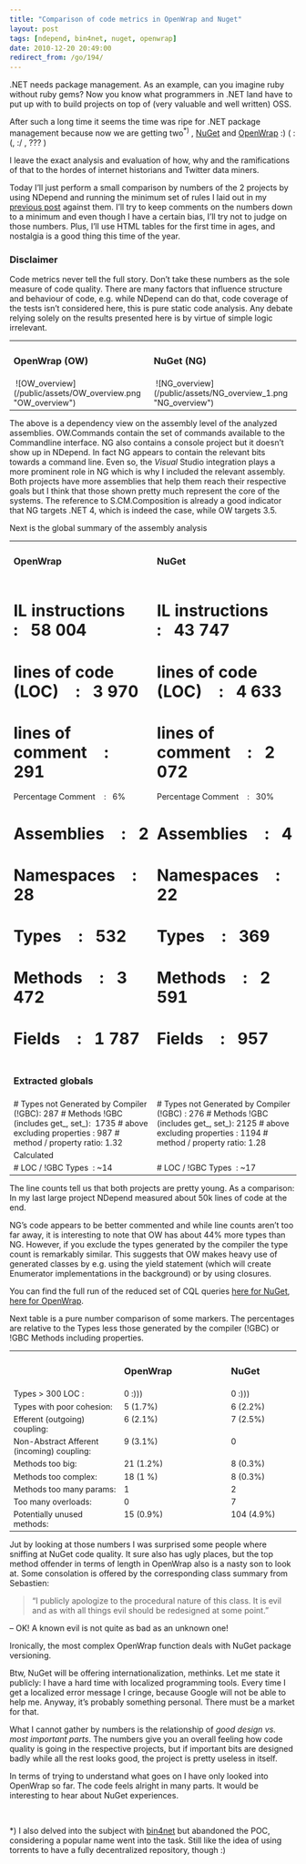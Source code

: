 ```yaml
---
title: "Comparison of code metrics in OpenWrap and Nuget"
layout: post
tags: [ndepend, bin4net, nuget, openwrap]
date: 2010-12-20 20:49:00
redirect_from: /go/194/
---
```


.NET needs package management. As an example, can you imagine ruby without ruby gems? Now you know what programmers in .NET land have to put up with to build projects on top of (very valuable and well written) OSS.

After such a long time it seems the time was ripe for .NET package management because now we are getting two<sup>*)</sup> , [NuGet](http://nuget.codeplex.com/) and [OpenWrap](https://github.com/openrasta/openwrap/wiki) :) ( :(, :/ , ??? )

I leave the exact analysis and evaluation of how, why and the ramifications of that to the hordes of internet historians and Twitter data miners.

Today I’ll just perform a small comparison by numbers of the 2 projects by using NDepend and running the minimum set of rules I laid out in my [previous post](/go/193) against them. I’ll try to keep comments on the numbers down to a minimum and even though I have a certain bias, I’ll try not to judge on those numbers. Plus, I’ll use HTML tables for the first time in ages, and nostalgia is a good thing this time of the year.
 <div class="alert"> 

### Disclaimer

Code metrics never tell the full story. Don’t take these numbers as the sole measure of code quality. There are many factors that influence structure and behaviour of code, e.g. while NDepend can do that, code coverage of the tests isn’t considered here, this is pure static code analysis. Any debate relying solely on the results presented here is by virtue of simple logic irrelevant. 
</div> <table border="0" cellspacing="0" cellpadding="2" width="100%"> <tbody> <tr> <td valign="top"> 

### OpenWrap (OW)
</td> <td valign="top"> 

### NuGet (NG)
</td></tr> <tr> <td valign="top">&nbsp;![OW_overview](/public/assets/OW_overview.png "OW_overview") </td> <td valign="top">&nbsp;![NG_overview](/public/assets/NG_overview_1.png "NG_overview") </td></tr></tbody></table> 

The above is a dependency view on the assembly level of the analyzed assemblies. OW.Commands contain the set of commands available to the Commandline interface. NG also contains a console project but it doesn’t show up in NDepend. In fact NG appears to contain the relevant bits towards a command line. Even so, the _Visual_ Studio integration plays a more prominent role in NG which is why I included the relevant assembly. Both projects have more assemblies that help them reach their respective goals but I think that those shown pretty much represent the core of the systems. The reference to S.CM.Composition is already a good indicator that NG targets .NET 4, which is indeed the case, while OW targets 3.5. 

Next is the global summary of the assembly analysis
 <table border="0" cellspacing="0" cellpadding="2" width="100%"> <tbody> <tr> <td valign="top"> 

### OpenWrap
</td> <td valign="top"> 

### NuGet
</td></tr> <tr> <td valign="top"> 

# IL instructions&nbsp;&nbsp;&nbsp; :&nbsp;&nbsp; 58 004
# lines of code (LOC)&nbsp;&nbsp;&nbsp; :&nbsp;&nbsp; 3 970
# lines of comment&nbsp;&nbsp;&nbsp; :&nbsp;&nbsp; 291
Percentage Comment&nbsp;&nbsp;&nbsp; :&nbsp;&nbsp; 6%
# Assemblies&nbsp;&nbsp;&nbsp; :&nbsp;&nbsp; 2
# Namespaces&nbsp;&nbsp;&nbsp; :&nbsp;&nbsp; 28
# Types&nbsp;&nbsp;&nbsp; :&nbsp;&nbsp; 532
# Methods&nbsp;&nbsp;&nbsp; :&nbsp;&nbsp; 3 472
# Fields&nbsp;&nbsp;&nbsp; :&nbsp;&nbsp; 1 787
</td> <td valign="top"> 

# IL instructions&nbsp;&nbsp;&nbsp; :&nbsp;&nbsp; 43 747
# lines of code (LOC)&nbsp;&nbsp;&nbsp; :&nbsp;&nbsp; 4 633
# lines of comment&nbsp;&nbsp;&nbsp; :&nbsp;&nbsp; 2 072
Percentage Comment&nbsp;&nbsp;&nbsp; :&nbsp;&nbsp; 30%
# Assemblies&nbsp;&nbsp;&nbsp; :&nbsp;&nbsp; 4
# Namespaces&nbsp;&nbsp;&nbsp; :&nbsp;&nbsp; 22
# Types&nbsp;&nbsp;&nbsp; :&nbsp;&nbsp; 369
# Methods&nbsp;&nbsp;&nbsp; :&nbsp;&nbsp; 2 591
# Fields&nbsp;&nbsp;&nbsp; :&nbsp;&nbsp; 957
</td></tr> <tr> <td valign="top"> 

### Extracted globals
</td> <td valign="top">&nbsp;</td></tr> <tr> <td valign="top"># Types not Generated by Compiler (!GBC): 287
# Methods !GBC (includes get_, set_):&nbsp; 1735
# above excluding properties : 987
# method / property ratio: 1.32</td> <td valign="top"># Types not Generated by Compiler (!GBC) : 276
# Methods !GBC (includes get_, set_): 2125
# above excluding properties : 1194
# method / property ratio: 1.28</td></tr> <tr> <td valign="top">Calculated</td> <td valign="top">&nbsp;</td></tr> <tr> <td valign="top"># LOC / !GBC Types&nbsp; : ~14</td> <td valign="top"># LOC / !GBC Types&nbsp; : ~17</td></tr></tbody></table> 

The line counts tell us that both projects are pretty young. As a comparison: In my last large project NDepend measured about 50k lines of code at the end. 

NG’s code appears to be better commented and while line counts aren’t too far away, it is interesting to note that OW has about 44% more types than NG. However, if you exclude the types generated by the compiler the type count is remarkably similar. This suggests that OW makes heavy use of generated classes by e.g. using the yield statement (which will create Enumerator implementations in the background) or by using closures. 

You can find the full run of the reduced set of CQL queries [here for NuGet](/public/assets/nuget.htm), [here for OpenWrap](/public/assets/openwrap.htm).

Next table is a pure number comparison of some markers. The percentages are relative to the Types less those generated by the compiler (!GBC) or !GBC Methods including properties.
 <table border="0" cellspacing="0" cellpadding="2" width="718"> <tbody> <tr> <td valign="top" width="288">&nbsp;</td> <td valign="top" width="263"> 

### OpenWrap
</td> <td valign="top" width="165"> 

### NuGet
</td></tr> <tr> <td valign="top" width="288">Types &gt; 300 LOC :</td> <td valign="top" width="263">0 :)))</td> <td width="165">0 :)))</td> <tr> <td valign="top" width="288">Types with poor cohesion: </td> <td valign="top" width="263">5 (1.7%)</td> <td valign="top" width="165">6 (2.2%)</td></tr> <tr> <td valign="top" width="288">Efferent (outgoing) coupling:</td> <td valign="top" width="263">6 (2.1%)</td> <td valign="top" width="165">7 (2.5%)</td></tr> <tr> <td valign="top" width="288">Non-Abstract Afferent (incoming) coupling: </td> <td valign="top" width="263">9 (3.1%)</td> <td valign="top" width="165">0</td></tr> <tr> <td valign="top" width="288">Methods too big:</td> <td valign="top" width="263">21 (1.2%)</td> <td valign="top" width="165">8 (0.3%)</td></tr> <tr> <td valign="top" width="288">Methods too complex: </td> <td valign="top" width="263">18 (1 %)</td> <td valign="top" width="165">8 (0.3%)</td></tr> <tr> <td valign="top" width="288">Methods too many params: </td> <td valign="top" width="263">1</td> <td valign="top" width="165">2</td></tr> <tr> <td valign="top" width="288">Too many overloads: </td> <td valign="top" width="263">0</td> <td valign="top" width="165">7</td></tr> <tr> <td valign="top" width="288">Potentially unused methods: </td> <td valign="top" width="263">15 (0.9%)</td> <td valign="top" width="165">104 (4.9%)</td></tr></tbody></table> 

Jut by looking at those numbers I was surprised some people where sniffing at NuGet code quality. It sure also has ugly places, but the top method offender in terms of length in OpenWrap also is a nasty son to look at. Some consolation is offered by the corresponding class summary from Sebastien: 
 > “I publicly apologize to the procedural nature of this class. It is evil and as with all things evil should be redesigned at some point.” 

– OK! A known evil is not quite as bad as an unknown one!

Ironically, the most complex OpenWrap function deals with NuGet package versioning.

Btw, NuGet will be offering internationalization, methinks. Let me state it publicly: I have a hard time with localized programming tools. Every time I get a localized error message I cringe, because Google will not be able to help me. Anyway, it’s probably something personal. There must be a market for that.

What I cannot gather by numbers is the relationship of _good design vs. most important parts_. The numbers give you an overall feeling how code quality is going in the respective projects, but if important bits are designed badly while all the rest looks good, the project is pretty useless in itself.

In terms of trying to understand what goes on I have only looked into OpenWrap so far. The code feels alright in many parts. It would be interesting to hear about NuGet experiences.

&nbsp;

*) I also delved into the subject with [bin4net](/go/157) but abandoned the POC, considering a popular name went into the task. Still like the idea of using torrents to have a fully decentralized repository, though :)